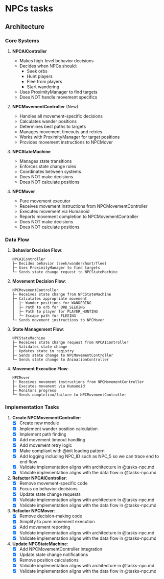 # NPCs tasks

## Architecture

### Core Systems

1. **NPCAIController**
   - Makes high-level behavior decisions
   - Decides when NPCs should:
     - Seek orbs
     - Hunt players
     - Flee from players
     - Start wandering
   - Uses ProximityManager to find targets
   - Does NOT handle movement specifics

2. **NPCMovementController** (New)
   - Handles all movement-specific decisions
   - Calculates wander positions
   - Determines best paths to targets
   - Manages movement timeouts and retries
   - Works with ProximityManager for target positions
   - Provides movement instructions to NPCMover

3. **NPCStateMachine**
   - Manages state transitions
   - Enforces state change rules
   - Coordinates between systems
   - Does NOT make decisions
   - Does NOT calculate positions

4. **NPCMover**
   - Pure movement executor
   - Receives movement instructions from NPCMovementController
   - Executes movement via Humanoid
   - Reports movement completion to NPCMovementController
   - Does NOT make decisions
   - Does NOT calculate positions

### Data Flow

1. **Behavior Decision Flow**:
   ```
   NPCAIController
   ├─ Decides behavior (seek/wander/hunt/flee)
   ├─ Uses ProximityManager to find targets
   └─ Sends state change request to NPCStateMachine
   ```

2. **Movement Decision Flow**:
   ```
   NPCMovementController
   ├─ Receives state change from NPCStateMachine
   ├─ Calculates appropriate movement
   │  ├─ Wander positions for WANDERING
   │  ├─ Path to orb for ORB_SEEKING
   │  ├─ Path to player for PLAYER_HUNTING
   │  └─ Escape path for FLEEING
   └─ Sends movement instructions to NPCMover
   ```

3. **State Management Flow**:
   ```
   NPCStateMachine
   ├─ Receives state change request from NPCAIController
   ├─ Validates state change
   ├─ Updates state in registry
   ├─ Sends state change to NPCMovementController
   └─ Sends state change to AnimationController
   ```

4. **Movement Execution Flow**:
   ```
   NPCMover
   ├─ Receives movement instructions from NPCMovementController
   ├─ Executes movement via Humanoid
   ├─ Monitors progress
   └─ Sends completion/failure to NPCMovementController
   ```

### Implementation Tasks

1. **Create NPCMovementController**:
   - [x] Create new module
   - [x] Implement wander position calculation
   - [x] Implement path finding
   - [x] Add movement timeout handling
   - [x] Add movement retry logic
   - [x] Make compliant with @init loading pattern
   - [x] Add logging including NPC_ID such as NPC_5 so we can trace end to end flow
   - [x] Validate implementation aligns with architecture in @tasks-npc.md
   - [x] Validate implementation aligns with the data flow in @tasks-npc.md

2. **Refactor NPCAIController**:
   - [x] Remove movement-specific code
   - [x] Focus on behavior decisions
   - [x] Update state change requests
   - [x] Validate implementation aligns with architecture in @tasks-npc.md
   - [x] Validate implementation aligns with the data flow in @tasks-npc.md

3. **Refactor NPCMover**:
   - [x] Remove decision-making code
   - [x] Simplify to pure movement execution
   - [x] Add movement reporting
   - [x] Validate implementation aligns with architecture in @tasks-npc.md
   - [x] Validate implementation aligns with the data flow in @tasks-npc.md

4. **Update NPCStateMachine**:
   - [x] Add NPCMovementController integration
   - [x] Update state change notifications
   - [x] Remove position calculations
   - [x] Validate implementation aligns with architecture in @tasks-npc.md
   - [x] Validate implementation aligns with the data flow in @tasks-npc.md